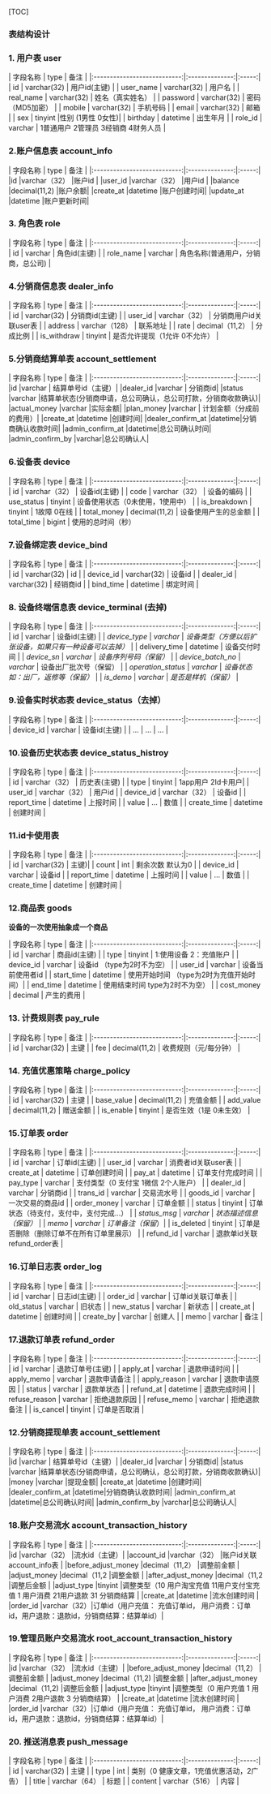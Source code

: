 
[TOC]

### 表结构设计


### 1. 用户表 user

   | 字段名称                    | type           | 备注  |
    |:---------------------------:|:--------------:|:-----:|
    | id                     | varchar(32) | 用户id(主键) |
    | user_name                   | varchar(32) | 用户名     |
    | real_name                   | varchar(32) | 姓名（真实姓名）     |
    | password                    | varchar(32) |  密码（MD5加密）        |
    | mobile                      | varchar(32) | 手机号码 |
    | email                       | varchar(32) | 邮箱 |
    | sex                        | tinyint |性别 (1男性 0女性)|
    | birthday                   | datetime | 出生年月      |
    | role_id                    | varchar |  1普通用户 2管理员 3经销商 4财务人员 |
    
### 2.账户信息表 account_info   

   | 字段名称                    | type           | 备注  |
    |:---------------------------:|:--------------:|:-----:|
    |id                   |varchar（32）         |账户id   |
    |user_id                    |varchar（32）        |用户id   |
    |balance                      |decimal(11,2)         |账户余额|
    |create_at                    |datetime         |账户创建时间|
    |update_at                    |datetime         |账户更新时间|


  

### 3. 角色表 role

   | 字段名称                    | type           | 备注  |
    |:---------------------------:|:--------------:|:-----:|
    | id                     | varchar | 角色id(主键) |
    | role_name                   | varchar | 角色名称(普通用户，分销商，总公司)       |
    
### 4.分销商信息表 dealer_info

   | 字段名称                    | type           | 备注  |
    |:---------------------------:|:--------------:|:-----:|
    | id                     | varchar(32) | 分销商id(主键)     |
    | user_id                   | varchar（32） | 分销商用户id关联user表 |
    | address               | varchar（128） | 联系地址 |
    | rate                   | decimal（11,2） | 分成比例 |
    | is_withdraw                   | tinyint | 是否允许提现（1允许 0不允许） |
    

### 5.分销商结算单表 account_settlement    

   | 字段名称                    | type           | 备注  |
    |:---------------------------:|:--------------:|:-----:|
    |id    |varchar    | 结算单号id（主键）|
    |dealer_id        |varchar    |    分销商id|
    |status |varchar  |结算单状态(分销商申请，总公司确认，总公司打款，分销商收款确认)|
    |actual_money      |varchar  |实际金额|
    |plan_money      |varchar  | 计划金额（分成前的费用）|
    |create_at          |datetime  |创建时间|
    |dealer_confirm_at  |datetime|分销商确认收款时间|
    |admin_confirm_at  |datetime|总公司确认时间|
    |admin_confirm_by  |varchar|总公司确认人|
    
### 6.设备表 device 

   | 字段名称                    | type           | 备注  |
    |:---------------------------:|:--------------:|:-----:|  
    | id                    | varchar（32） |  设备id(主键)        |
    | code                    | varchar（32） |  设备的编码      |
    | use_status                    | tinyint |  设备使用状态（0未使用，1使用中） |
    | is_breakdown                    | tinyint |  1故障 0在线 |
    | total_money                  | decimal(11,2) |  设备使用产生的总金额 |
    | total_time                  | bigint |  使用的总时间（秒）
    
### 7.设备绑定表 device_bind 

   | 字段名称                    | type           | 备注  |
    |:---------------------------:|:--------------:|:-----:|
    | id                   | varchar(32) |  id        |
    | device_id                    | varchar(32) |  设备id        |
    | dealer_id                    | varchar(32) |  经销商id |
    | bind_time                    | datetime |  绑定时间 |

   
    
### 8. 设备终端信息表 device_terminal (去掉)

   | 字段名称                    | type           | 备注  |
    |:---------------------------:|:--------------:|:-----:|
    | id                     | varchar | 设备id(主键) |
    | *device_type*                     | *varchar* | *设备类型（方便以后扩张设备，如果只有一种设备可以去掉）* |
    | delivery_time                   | datetime |  设备交付时间        |
    | *device_sn*                   | *varchar* | *设备序列号码（保留）*         |
    | *device_batch_no*                     | *varchar* | 设备出厂批次号（保留） |
    | *operation_status*                   | *varchar* | *设备状态如：出厂，返修等（保留）*         |
    | *is_demo*                     | *varchar* | *是否是样机（保留）* |

 
### 9.设备实时状态表 device_status（去掉）

   | 字段名称                    | type           | 备注  |
    |:---------------------------:|:--------------:|:-----:|
    | device_id                     | varchar | 设备id(主键) |
    | ...                     | ... | ... |


### 10.设备历史状态表 device_status_histroy

   | 字段名称                    | type           | 备注  |
    |:---------------------------:|:--------------:|:-----:|
    | id                     | varchar（32） | 历史表(主键) |
    | type                     | tinyint | 1app用户 2Id卡用户|
    | user_id                     | varchar（32） | 用户id |
    | device_id                     | varchar（32） | 设备id |
    | report_time                     | datetime | 上报时间 |
    | value                     | ... | 数值 |
    | create_time                     | datetime | 创建时间 |
    
### 11.id卡使用表 

   | 字段名称                    | type           | 备注  |
    |:---------------------------:|:--------------:|:-----:|
    | id                     | varchar(32) | 主键)|
    | count                     | int | 剩余次数 默认为0 |
    | device_id                     | varchar | 设备id |
    | report_time                     | datetime | 上报时间 |
    | value                     | ... | 数值 |
    | create_time                     | datetime | 创建时间 |

### 12.商品表 goods
  **设备的一次使用抽象成一个商品**

   | 字段名称                    | type           | 备注  |
    |:---------------------------:|:--------------:|:-----:|
    | id                     | varchar | 商品id(主键)     |
    | type                     | tinyint | 1:使用设备 2：充值账户    |
    | device_id                   | varchar | 设备id （type为2时不为空） |
    | user_id                   | varchar | 设备当前使用者id |
    | start_time                   | datetime | 使用开始时间 （type为2时为充值开始时间）|
    | end_time                | datetime |  使用结束时间   type为2时不为空）     |
    | cost_money                | decimal |  产生的费用        |


### 13. 计费规则表 pay_rule
   | 字段名称                    | type           | 备注  |
    |:---------------------------:|:--------------:|:-----:|
    | id                     | varchar(32) | 主键 |
    | fee                   | decimal(11,2) | 收费规则（元/每分钟） |


### 14. 充值优惠策略 charge_policy
   | 字段名称                    | type           | 备注  |
    |:---------------------------:|:--------------:|:-----:|
    | id                     | varchar(32) | 主键 |
    | base_value                   | decimal(11,2) | 充值金额     |
    | add_value                     | decimal(11,2) | 赠送金额 |
    | is_enable                     |  tinyint | 是否生效（1是 0未生效） |

### 15.订单表 order

   | 字段名称                    | type           | 备注  |
    |:---------------------------:|:--------------:|:-----:|
    | id                     | varchar | 订单id(主键)     |
    | user_id                   | varchar | 消费者id关联user表 |
    | create_at                | datetime |  订单创建时间        |
    | pay_at          | datetime | 订单支付完成时间         |
    | pay_type          | varchar | 支付类型（0 支付宝 1微信 2个人账户） |
    | dealer_id               | varchar | 分销商id  |
    | trans_id                   | varchar | 交易流水号 |
    | goods_id                   | varchar | 一次交易的商品id |
    | order_money                   | varchar | 订单金额 |
    | status                   | tinyint | 订单状态（待支付，支付中，支付完成...） |
    | *status_msg*                | *varchar* |  *状态描述信息（保留）*        |
    | *memo*          | *varchar* | *订单备注（保留*）|
    | is_deleted          | tinyint | 订单是否删除（删除订单不在所有订单里展示） |
    | refund_id               | varchar | 退款单id关联refund_order表 |
    
### 16.订单日志表 order_log

   | 字段名称                    | type           | 备注  |
    |:---------------------------:|:--------------:|:-----:|
    | id                     | varchar | 日志id(主键)     |
    | order_id                   | varchar | 订单id关联订单表 |
    | old_status                | varchar |  旧状态        |
    | new_status          | varchar | 新状态         |
    | create_at          | datetime | 创建时间 |
    | create_by                     | varchar | 创建人    |
    | memo                   | varchar | 备注 |

### 17.退款订单表 refund_order

   | 字段名称                    | type           | 备注  |
    |:---------------------------:|:--------------:|:-----:|
    | id                     | varchar | 退款订单号(主键)     |
    | apply_at                   | varchar | 退款申请时间 |
    | apply_memo                   | varchar | 退款申请备注 |
    | apply_reason                   | varchar | 退款申请原因 |
    | status                | varchar |  退款单状态        |
    | refund_at          | datetime | 退款完成时间         |
    | refuse_reason          | varchar | 拒绝退款原因 |
    | refuse_memo                     | varchar | 拒绝退款备注    |
    | is_cancel                   | tinyint | 订单是否取消 |

### 12.分销商提现单表 account_settlement    

   | 字段名称                    | type           | 备注  |
    |:---------------------------:|:--------------:|:-----:|
    |id    |varchar    | 结算单号id（主键）|
    |dealer_id        |varchar    |    分销商id|
    |status |varchar  |结算单状态(分销商申请，总公司确认，总公司打款，分销商收款确认)|
    |money      |varchar  |提现金额|
    |create_at          |datetime  |创建时间|
    |dealer_confirm_at  |datetime|分销商确认收款时间|
    |admin_confirm_at  |datetime|总公司确认时间|
    |admin_confirm_by  |varchar|总公司确认人|


  
### 18.账户交易流水 account_transaction_history

   | 字段名称                    | type           | 备注  |
    |:---------------------------:|:--------------:|:-----:|
    |id                       |varchar（32）      |流水id（主键）|
    |account_id             |varchar（32）     |账户id关联account_info表       |
    |before_adjust_money          |decimal（11,2）  |调整前金额           |
    |adjust_money                 |decimal（11,2         |调整金额          |
    |after_adjust_money           |decimal（11,2   |调整后金额         |
    |adjust_type                  |tinyint          |调整类型（10 用户淘宝充值  11用户支付宝充值 1 用户消费 21用户退款 31 分销商结算          |
    |create_at                   |datetime           |流水创建时间          |
    |order_id                    |varchar（32）|订单id（用户充值： 充值订单id， 用户消费：订单id，用户退款：退款id，分销商结算：结算单id）|
   

### 19.管理员账户交易流水 root_account_transaction_history   
   | 字段名称                    | type           | 备注  |
    |:---------------------------:|:--------------:|:-----:|
    |id                       |varchar（32）      |流水id（主键）|
    |before_adjust_money          |decimal（11,2）  |调整前金额           |
    |adjust_money                 |decimal（11,2)        |调整金额          |
    |after_adjust_money           |decimal（11,2) |调整后金额         |
    |adjust_type                  |tinyint          |调整类型（0  用户充值 1 用户消费 2用户退款 3 分销商结算）          |
    |create_at                   |datetime           |流水创建时间          |
    |order_id                    |varchar（32）|订单id（用户充值： 充值订单id， 用户消费：订单id，用户退款：退款id，分销商结算：结算单id）|

### 20. 推送消息表 push_message
   | 字段名称                    | type           | 备注  |
    |:---------------------------:|:--------------:|:-----:|
    | id                     | varchar(32) | 主键 |
    | type                     | int | 类别（0 健康文章，1充值优惠活动，2广告） |
    | title                   | varchar（64） | 标题     |
    | content                    | varchar（516） | 内容 |




    



    





